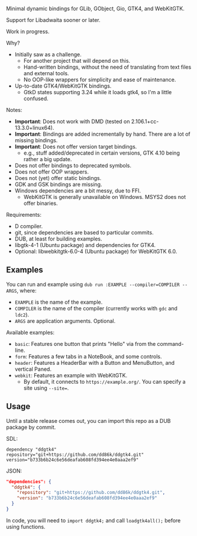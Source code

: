 Minimal dynamic bindings for GLib, GObject, Gio, GTK4, and WebKitGTK.

Support for Libadwaita sooner or later.

Work in progress.

Why?
- Initially saw as a challenge.
  - For another project that will depend on this.
  - Hand-written bindings, without the need of translating from text files and external tools.
  - No OOP-like wrappers for simplicity and ease of maintenance.
- Up-to-date GTK4/WebKitGTK bindings.
  - GtkD states supporting 3.24 while it loads gtk4, so I'm a little confused.

Notes:
- **Important**: Does not work with DMD (tested on 2.106.1+cc-13.3.0+linux64).
- **Important**: Bindings are added incrementally by hand. There are a lot of missing bindings.
- **Important**: Does not offer version target bindings.
  - e.g., stuff added/deprecated in certain versions, GTK 4.10 being rather a big update.
- Does not offer bindings to deprecated symbols.
- Does not offer OOP wrappers.
- Does not (yet) offer static bindings.
- GDK and GSK bindings are missing.
- Windows dependencies are a bit messy, due to FFI.
  - WebKitGTK is generally unavailable on Windows. MSYS2 does not offer binaries.

Requirements:
- D compiler.
- git, since dependencies are based to particular commits.
- DUB, at least for building examples.
- libgtk-4-1 (Ubuntu package) and dependencies for GTK4.
- Optional: libwebkitgtk-6.0-4 (Ubuntu package) for WebKitGTK 6.0.

## Examples

You can run and example using `dub run :EXAMPLE --compiler=COMPILER -- ARGS`, where:
- `EXAMPLE` is the name of the example.
- `COMPILER` is the name of the compiler (currently works with `gdc` and `ldc2`).
- `ARGS` are application arguments. Optional.

Available examples:
- `basic`: Features one button that prints "Hello" via from the command-line.
- `form`: Features a few tabs in a NoteBook, and some controls.
- `header`: Features a HeaderBar with a Button and MenuButton, and vertical Paned.
- `webkit`: Features an example with WebKitGTK.
  - By default, it connects to `https://example.org/`. You can specify a site using `--site=`.

## Usage

Until a stable release comes out, you can import this repo as a DUB package by commit.

SDL:
```sdl
dependency "ddgtk4" repository="git+https://github.com/dd86k/ddgtk4.git" version="b733b6b24c6e56deafab608fd394ee4e0aaa2ef9"
```

JSON:
```json
"dependencies": {
  "ddgtk4": {
    "repository": "git+https://github.com/dd86k/ddgtk4.git",
    "version": "b733b6b24c6e56deafab608fd394ee4e0aaa2ef9"
  }
}
```

In code, you will need to `import ddgtk4;` and call `loadgtk4all();` before
using functions.